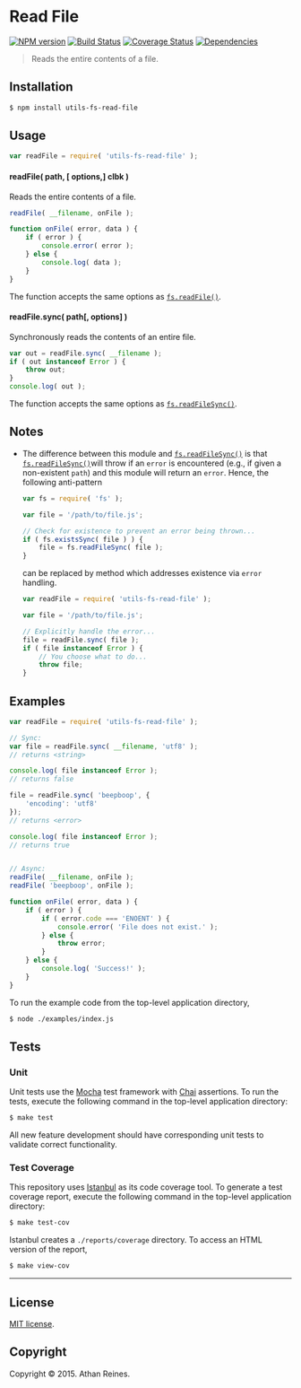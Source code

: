 Read File
===
[![NPM version][npm-image]][npm-url] [![Build Status][travis-image]][travis-url] [![Coverage Status][codecov-image]][codecov-url] [![Dependencies][dependencies-image]][dependencies-url]

> Reads the entire contents of a file.


## Installation

``` bash
$ npm install utils-fs-read-file
```


## Usage

``` javascript
var readFile = require( 'utils-fs-read-file' );
```

#### readFile( path, [ options,] clbk )

Reads the entire contents of a file.

``` javascript
readFile( __filename, onFile );

function onFile( error, data ) {
	if ( error ) {
		console.error( error );
	} else {
		console.log( data );
	}
}
```

The function accepts the same options as [`fs.readFile()`](https://nodejs.org/api/fs.html#fs_fs_readfile_filename_options_callback).


#### readFile.sync( path[, options] )

Synchronously reads the contents of an entire file.

``` javascript
var out = readFile.sync( __filename );
if ( out instanceof Error ) {
	throw out;
}
console.log( out );
```

The function accepts the same options as [`fs.readFileSync()`](https://nodejs.org/api/fs.html#fs_fs_readfilesync_filename_options).


## Notes

*	The difference between this module and [`fs.readFileSync()`](https://nodejs.org/api/fs.html#fs_fs_readfilesync_filename_options) is that [`fs.readFileSync()`](https://nodejs.org/api/fs.html#fs_fs_readfilesync_filename_options)will throw if an `error` is encountered (e.g., if given a non-existent `path`) and this module will return an `error`. Hence, the following anti-pattern

	``` javascript
	var fs = require( 'fs' );

	var file = '/path/to/file.js';

	// Check for existence to prevent an error being thrown...
	if ( fs.existsSync( file ) ) {
		file = fs.readFileSync( file );
	}
	```

	can be replaced by method which addresses existence via `error` handling.

	``` javascript
	var readFile = require( 'utils-fs-read-file' );

	var file = '/path/to/file.js';

	// Explicitly handle the error...
	file = readFile.sync( file );
	if ( file instanceof Error ) {
		// You choose what to do...
		throw file;
	}
	```


## Examples

``` javascript
var readFile = require( 'utils-fs-read-file' );

// Sync:
var file = readFile.sync( __filename, 'utf8' );
// returns <string>

console.log( file instanceof Error );
// returns false

file = readFile.sync( 'beepboop', {
	'encoding': 'utf8'
});
// returns <error>

console.log( file instanceof Error );
// returns true


// Async:
readFile( __filename, onFile );
readFile( 'beepboop', onFile );

function onFile( error, data ) {
	if ( error ) {
		if ( error.code === 'ENOENT' ) {
			console.error( 'File does not exist.' );
		} else {
			throw error;
		}
	} else {
		console.log( 'Success!' );
	}
}
```

To run the example code from the top-level application directory,

``` bash
$ node ./examples/index.js
```


## Tests

### Unit

Unit tests use the [Mocha](http://mochajs.org/) test framework with [Chai](http://chaijs.com) assertions. To run the tests, execute the following command in the top-level application directory:

``` bash
$ make test
```

All new feature development should have corresponding unit tests to validate correct functionality.


### Test Coverage

This repository uses [Istanbul](https://github.com/gotwarlost/istanbul) as its code coverage tool. To generate a test coverage report, execute the following command in the top-level application directory:

``` bash
$ make test-cov
```

Istanbul creates a `./reports/coverage` directory. To access an HTML version of the report,

``` bash
$ make view-cov
```


---
## License

[MIT license](http://opensource.org/licenses/MIT).


## Copyright

Copyright &copy; 2015. Athan Reines.


[npm-image]: http://img.shields.io/npm/v/utils-fs-read-file.svg
[npm-url]: https://npmjs.org/package/utils-fs-read-file

[travis-image]: http://img.shields.io/travis/kgryte/utils-fs-read-file/master.svg
[travis-url]: https://travis-ci.org/kgryte/utils-fs-read-file

[codecov-image]: https://img.shields.io/codecov/c/github/kgryte/utils-fs-read-file/master.svg
[codecov-url]: https://codecov.io/github/kgryte/utils-fs-read-file?branch=master

[dependencies-image]: http://img.shields.io/david/kgryte/utils-fs-read-file.svg
[dependencies-url]: https://david-dm.org/kgryte/utils-fs-read-file

[dev-dependencies-image]: http://img.shields.io/david/dev/kgryte/utils-fs-read-file.svg
[dev-dependencies-url]: https://david-dm.org/dev/kgryte/utils-fs-read-file

[github-issues-image]: http://img.shields.io/github/issues/kgryte/utils-fs-read-file.svg
[github-issues-url]: https://github.com/kgryte/utils-fs-read-file/issues
